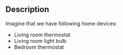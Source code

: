 ## Description

Imagine that we have following home devices:

- Living room thermostat
- Living room light bulb
- Bedroom thermostat